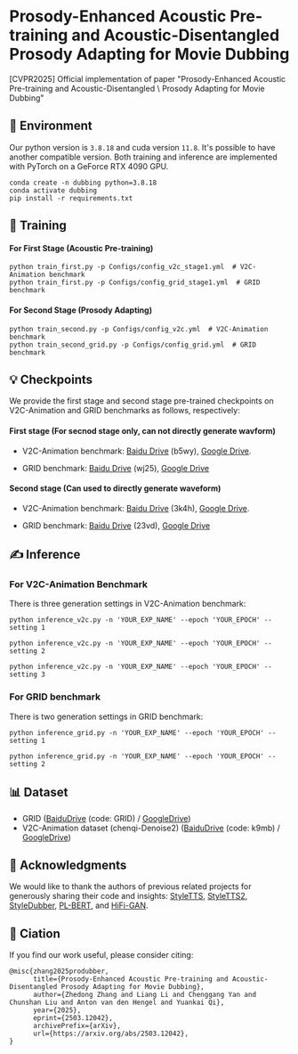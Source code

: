 # Prosody-Enhanced Acoustic Pre-training and Acoustic-Disentangled Prosody Adapting for Movie Dubbing

[CVPR2025] Official implementation of paper "Prosody-Enhanced Acoustic Pre-training and Acoustic-Disentangled \\ Prosody Adapting for Movie Dubbing"

## 🌼 Environment

Our python version is ```3.8.18``` and cuda version ```11.8```. It's possible to have another compatible version. 
Both training and inference are implemented with PyTorch on a
GeForce RTX 4090 GPU.

```
conda create -n dubbing python=3.8.18
conda activate dubbing
pip install -r requirements.txt
```

## 🔧 Training

#### For First Stage (Acoustic Pre-training)
```
python train_first.py -p Configs/config_v2c_stage1.yml  # V2C-Animation benchmark
python train_first.py -p Configs/config_grid_stage1.yml  # GRID benchmark
```
#### For Second Stage (Prosody Adapting)
```
python train_second.py -p Configs/config_v2c.yml  # V2C-Animation benchmark
python train_second_grid.py -p Configs/config_grid.yml  # GRID benchmark
```

## 💡 Checkpoints

We provide the first stage and second stage pre-trained checkpoints on V2C-Animation and GRID benchmarks as follows, respectively:

#### First stage (For secnod stage only, can not directly generate wavform)
- V2C-Animation benchmark: [Baidu Drive](https://pan.baidu.com/s/1ZUAjOu4jTkx0znVMBngVKA) (b5wy), [Google Drive](https://drive.google.com/file/d/1HF1Bh44oO8w2EYOfX0H6ZhUHVFhMRJOG/view?usp=drive_link).

- GRID benchmark: [Baidu Drive](https://pan.baidu.com/s/1evzJYGRhqoyLg7f9kTUyiw) (wj25), [Google Drive](https://drive.google.com/file/d/1kMIxHi3_ISFsChCsbnJOcHqpe7lk9_XP/view?usp=drive_link)

#### Second stage (Can used to directly generate waveform)
- V2C-Animation benchmark: [Baidu Drive](https://pan.baidu.com/s/1BfPELKc6BVcX9Vz4KnbToA) (3k4h), [Google Drive](https://drive.google.com/file/d/1VucTEmMVNpIJLDtvJbX7lv4VqubVC7we/view?usp=drive_link).

- GRID benchmark: [Baidu Drive](https://pan.baidu.com/s/1Nt9G7Xp9aEnlNTC9KoJ0fg) (23vd), [Google Drive](https://drive.google.com/file/d/1pk9gcGUcM5OnibcxktUwYM-m73QxPtUV/view?usp=drive_link)

## ✍ Inference

### For V2C-Animation Benchmark
There is three generation settings in V2C-Animation benchmark:

```
python inference_v2c.py -n 'YOUR_EXP_NAME' --epoch 'YOUR_EPOCH' --setting 1
```
```
python inference_v2c.py -n 'YOUR_EXP_NAME' --epoch 'YOUR_EPOCH' --setting 2
```
```
python inference_v2c.py -n 'YOUR_EXP_NAME' --epoch 'YOUR_EPOCH' --setting 3
```

### For GRID benchmark
There is two generation settings in GRID benchmark:
```
python inference_grid.py -n 'YOUR_EXP_NAME' --epoch 'YOUR_EPOCH' --setting 1
```
```
python inference_grid.py -n 'YOUR_EXP_NAME' --epoch 'YOUR_EPOCH' --setting 2
```

## 📊 Dataset

- GRID ([BaiduDrive](https://pan.baidu.com/s/1E4cPbDvw_Zfk3_F8qoM7JA) (code: GRID) /  [GoogleDrive](https://drive.google.com/drive/folders/1_z51hy6H3K4kyHy-MXtMfo2Py6edpscE?usp=drive_link))
- V2C-Animation dataset (chenqi-Denoise2) ([BaiduDrive]( https://pan.baidu.com/s/12hEFbXwpv4JscG3tUffjbA) (code: k9mb) / [GoogleDrive](https://drive.google.com/drive/folders/11WhRulJd23XzeuWmUVay5carpudGq3ig?usp=drive_link))


## 🙏 Acknowledgments
We would like to thank the authors of previous related projects for generously sharing their code and insights: [StyleTTS](https://github.com/yl4579/StyleTTS), [StyleTTS2](https://github.com/yl4579/StyleTTS2), [StyleDubber](https://github.com/GalaxyCong/StyleDubber), [PL-BERT](https://github.com/yl4579/PL-BERT), and [HiFi-GAN](https://github.com/jik876/hifi-gan).


## 🤝 Ciation
If you find our work useful, please consider citing:
```
@misc{zhang2025produbber,
      title={Prosody-Enhanced Acoustic Pre-training and Acoustic-Disentangled Prosody Adapting for Movie Dubbing}, 
      author={Zhedong Zhang and Liang Li and Chenggang Yan and Chunshan Liu and Anton van den Hengel and Yuankai Qi},
      year={2025},
      eprint={2503.12042},
      archivePrefix={arXiv},
      url={https://arxiv.org/abs/2503.12042}, 
}
```